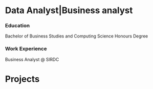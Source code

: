 # Data Analyst|Business analyst

###  Education
Bachelor of Business Studies and Computing Science Honours Degree

### Work Experience
Business Analyst @ SIRDC


# Projects
